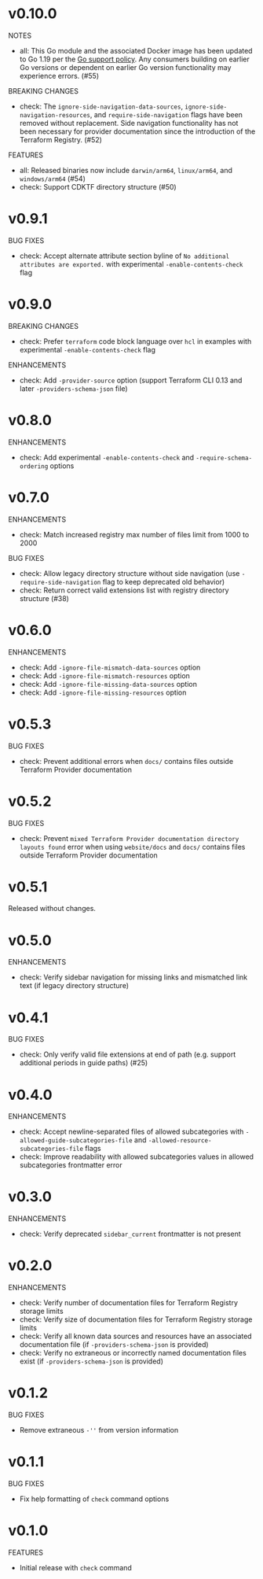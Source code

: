 # v0.10.0

NOTES

* all: This Go module and the associated Docker image has been updated to Go 1.19 per the [Go support policy](https://go.dev/doc/devel/release#policy). Any consumers building on earlier Go versions or dependent on earlier Go version functionality may experience errors. (#55)

BREAKING CHANGES

* check: The `ignore-side-navigation-data-sources`, `ignore-side-navigation-resources`, and `require-side-navigation` flags have been removed without replacement. Side navigation functionality has not been necessary for provider documentation since the introduction of the Terraform Registry. (#52)

FEATURES

* all: Released binaries now include `darwin/arm64`, `linux/arm64`, and `windows/arm64` (#54)
* check: Support CDKTF directory structure (#50)

# v0.9.1

BUG FIXES

* check: Accept alternate attribute section byline of `No additional attributes are exported.` with experimental `-enable-contents-check` flag

# v0.9.0

BREAKING CHANGES

* check: Prefer `terraform` code block language over `hcl` in examples with experimental `-enable-contents-check` flag

ENHANCEMENTS

* check: Add `-provider-source` option (support Terraform CLI 0.13 and later `-providers-schema-json` file)

# v0.8.0

ENHANCEMENTS

* check: Add experimental `-enable-contents-check` and `-require-schema-ordering` options

# v0.7.0

ENHANCEMENTS

* check: Match increased registry max number of files limit from 1000 to 2000

BUG FIXES

* check: Allow legacy directory structure without side navigation (use `-require-side-navigation` flag to keep deprecated old behavior)
* check: Return correct valid extensions list with registry directory structure (#38)

# v0.6.0

ENHANCEMENTS

* check: Add `-ignore-file-mismatch-data-sources` option
* check: Add `-ignore-file-mismatch-resources` option
* check: Add `-ignore-file-missing-data-sources` option
* check: Add `-ignore-file-missing-resources` option

# v0.5.3

BUG FIXES

* check: Prevent additional errors when `docs/` contains files outside Terraform Provider documentation

# v0.5.2

BUG FIXES

* check: Prevent `mixed Terraform Provider documentation directory layouts found` error when using `website/docs` and `docs/` contains files outside Terraform Provider documentation

# v0.5.1

Released without changes.

# v0.5.0

ENHANCEMENTS

* check: Verify sidebar navigation for missing links and mismatched link text (if legacy directory structure)

# v0.4.1

BUG FIXES

* check: Only verify valid file extensions at end of path (e.g. support additional periods in guide paths) (#25)

# v0.4.0

ENHANCEMENTS

* check: Accept newline-separated files of allowed subcategories with `-allowed-guide-subcategories-file` and `-allowed-resource-subcategories-file` flags
* check: Improve readability with allowed subcategories values in allowed subcategories frontmatter error

# v0.3.0

ENHANCEMENTS

* check: Verify deprecated `sidebar_current` frontmatter is not present

# v0.2.0

ENHANCEMENTS

* check: Verify number of documentation files for Terraform Registry storage limits
* check: Verify size of documentation files for Terraform Registry storage limits
* check: Verify all known data sources and resources have an associated documentation file (if `-providers-schema-json` is provided)
* check: Verify no extraneous or incorrectly named documentation files exist (if `-providers-schema-json` is provided)

# v0.1.2

BUG FIXES

* Remove extraneous `-''` from version information

# v0.1.1

BUG FIXES

* Fix help formatting of `check` command options

# v0.1.0

FEATURES

* Initial release with `check` command
